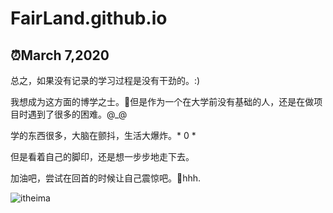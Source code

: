 # FairLand.github.io



## :alarm_clock:**March 7,2020**

总之，如果没有记录的学习过程是没有干劲的。:)

我想成为这方面的博学之士。:cowboy_hat_face:但是作为一个在大学前没有基础的人，还是在做项目时遇到了很多的困难。@_@

学的东西很多，大脑在颤抖，生活大爆炸。* 0 *

但是看着自己的脚印，还是想一步步地走下去。

加油吧，尝试在回首的时候让自己震惊吧。:angel:hhh.

![itheima](..\pictures\findTheWorld.jpg)